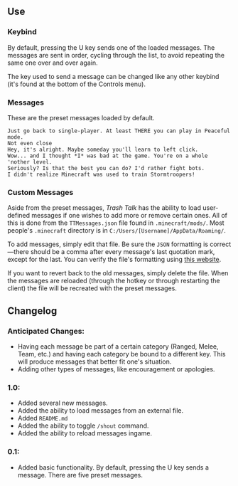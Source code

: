 ## Use
### Keybind
By default, pressing the U key sends one of the loaded messages. The messages are sent in order, cycling through the list, to avoid repeating the same one over and over again.

The key used to send a message can be changed like any other keybind (it's found at the bottom of the Controls menu).

### Messages
These are the preset messages loaded by default.

    Just go back to single-player. At least THERE you can play in Peaceful mode.
    Not even close
    Hey, it's alright. Maybe someday you'll learn to left click.
    Wow... and I thought *I* was bad at the game. You're on a whole 'nother level.
    Seriously? Is that the best you can do? I'd rather fight bots.
    I didn't realize Minecraft was used to train Stormtroopers!

### Custom Messages
Aside from the preset messages, *Trash Talk* has the ability to load user-defined messages if one wishes to add more or remove certain ones. All of this is done from the `TTMessages.json` file found in `.minecraft/mods/`. Most people's `.minecraft` directory is in `C:/Users/[Username]/AppData/Roaming/`.

To add messages, simply edit that file. Be sure the `JSON` formatting is correct—there should be a comma after every message's last quotation mark, except for the last. You can verify the file's formatting using [this website](jsonlint.com/).

If you want to revert back to the old messages, simply delete the file. When the messages are reloaded (through the hotkey or through restarting the client) the file will be recreated with the preset messages.

## Changelog
### Anticipated Changes:
 - Having each message be part of a certain category (Ranged, Melee, Team, etc.) and having each category be bound to a different key. This will produce messages that better fit one's situation.
 - Adding other types of messages, like encouragement or apologies.

### 1.0:
 - Added several new messages.
 - Added the ability to load messages from an external file.
 - Added `README.md`
 - Added the ability to toggle `/shout` command.
 - Added the ability to reload messages ingame.

### 0.1: 
 - Added basic functionality. By default, pressing the U key sends a message. There are five preset messages.